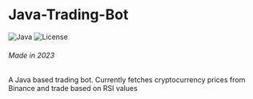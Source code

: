 # Java-Trading-Bot
![Java](https://img.shields.io/badge/Java-11%2B-blue)
![License](https://img.shields.io/badge/license-MIT-green)

###### Made in 2023

A Java based trading bot.
Currently fetches cryptocurrency prices from Binance and trade based on RSI values
